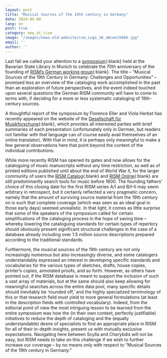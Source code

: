 ```yaml
---
layout: post
title: "Musical Sources of the 19th century in Germany"
date: 2024-05-08
lang: en
post: true
category: new_at_rism
image: "/images/news-old-website/csm_Logo_10_a8cee15968.jpg"
email: ''
author: ''
---
```


Last fall we called your attention to a [symposium](https://rism.info/events/2023/10/19/anniversary-symposium-rism-germany.html){:blank} held at the Bavarian State Library in Munich to celebrate the 70th anniversary of the founding of [RISM’s German working group](https://de.rism.info/index.html){:blank}. The title – “Musical Sources of the 19th Century in Germany: Challenges and Opportunities” – promised less an overview of the cataloging work accomplished in the past than an exploration of future perspectives, and the event indeed touched upon several questions the German RISM community will have to come to terms with, if deciding for a more or less systematic cataloging of 19th-century sources.

A thoughtful report of the symposium by Florence Eller and Viola Herbst has recently appeared on the website of the [Gesellschaft für Musikforschung](https://www.musikforschung.de/tagungsbericht/musikquellen-des-19-jahrhunderts-in-deutschland-herausforderungen-und-chancen/){:blank}, which provides all interested parties with brief summaries of each presentation (unfortunately only in German, but readers not familiar with that language can of course easily avail themselves of an online translator). With that in mind, it is perhaps only meaningful to make a few general observations here that point beyond the content of the individual contributions.

While more recently RISM has opened its gates and now allows for the cataloguing of music manuscripts without any time restriction, as well as of printed editions published until about the end of World War II, for the larger community of users the [RISM Catalog](https://opac.rism.info){:blank} and [RISM Online](https://rism.online){:blank} are still predominantly search tools for music before 1800. The founding fathers’ choice of this closing date for the first RISM series A/I and B/I–II may seem arbitrary in retrospect, but it certainly reflected a very pragmatic concern, namely that the amount of surviving source material from the 19th century on is such that complete coverage (which was seen as an ideal goal in those early days) seemed unrealistic. In that light, it comes as little surprise that some of the speakers of the symposium called for certain simplifications of the cataloging process in the hope of saving time – whereby lowering the cataloguing standards for certain types of repertory should obviously present significant structural challenges in the case of a database already including over 1.5 million source descriptions prepared according to the traditional standards.

Furthermore, the musical sources of the 19th century are not only increasingly numerous but also increasingly diverse, and some catalogers understandably expressed an interest in developing specific standards and vocabularies for the various types of sketches, drafts, house copies, printer’s copies, annotated proofs, and so forth. However, as others have pointed out, if the RISM database is meant to support the inclusion of such a vast array of materials, but at the same should also keep allowing for meaningful searches across the entire data pool, many specific details should inevitably be ‘rounded off,’ and the highly specialized terminology of this or that research field must yield to more general formulations (at least in the description fields with controlled vocabulary). Indeed, from the editorial point of view the most intriguing lesson to be learned from the entire symposium was how the (in their own context, perfectly justifiable) initiatives to reduce the depth of cataloging and the (equally understandable) desire of specialists to find an appropriate place in RISM for all of their in-depth insights, present us with mutually exclusive expectations. Navigating here between Scylla and Charybdis will not be easy, but RISM needs to take on this challenge if we wish to further increase our coverage – by no means only with respect to “Musical Sources of the 19th century in Germany.”
